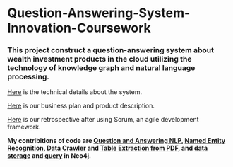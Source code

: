 # Question-Answering-System-Innovation-Coursework

### This project construct a question-answering system about wealth investment products in the cloud utilizing the technology of knowledge graph and natural language processing.

[Here](金融产品指导师.docx) is the technical details about the system.

[Here](智能小投产品设计文档.pdf) is our business plan and product description.

[Here](团队回顾总结.pdf) is our retrospective after using Scrum, an agile development framework.

**My contribitions of code are [Question and Answering NLP](code/NLP/NLP.ipynb), [Named Entity Recognition](code/NLP/实体识别及语义.ipynb), [Data Crawler](code/crawler/Spider.ipynb) and [Table Extraction from PDF](code/text_extract/Table_extract.ipynb), and [data storage](code/Neo4j/数据集转换.ipynb) and [query](code/Neo4j/neo4j查询.ipynb) in Neo4j.**
